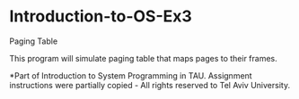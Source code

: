 # Introduction-to-OS-Ex3
Paging Table

This program will simulate paging table that maps pages to their frames.

*Part of Introduction to System Programming in TAU. Assignment instructions were partially copied - All rights reserved to Tel Aviv University.
